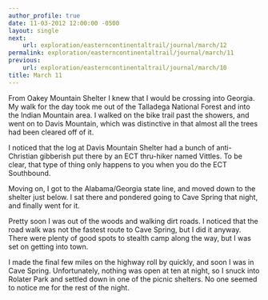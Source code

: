 ```yaml
---
author_profile: true
date: 11-03-2012 12:00:00 -0500
layout: single
next:
    url: exploration/easterncontinentaltrail/journal/march/12
permalink: exploration/easterncontinentaltrail/journal/march/11
previous:
    url: exploration/easterncontinentaltrail/journal/march/10
title: March 11
---
```

From Oakey Mountain Shelter I knew that I would be crossing into Georgia. My walk for the day took me out of the Talladega National Forest and into the Indian Mountain area. I walked on the bike trail past the showers, and went on to Davis Mountain, which was distinctive in that almost all the trees had been cleared off of it.

I noticed that the log at Davis Mountain Shelter had a bunch of anti-Christian gibberish put there by an ECT thru-hiker named Vittles. To be clear, that type of thing only happens to you when you do the ECT Southbound.

Moving on, I got to the Alabama/Georgia state line, and moved down to the shelter just below. I sat there and pondered going to Cave Spring that night, and finally went for it.

Pretty soon I was out of the woods and walking dirt roads. I noticed that the road walk was not the fastest route to Cave Spring, but I did it anyway. There were plenty of good spots to stealth camp along the way, but I was set on getting into town.

I made the final few miles on the highway roll by quickly, and soon I was in Cave Spring. Unfortunately, nothing was open at ten at night, so I snuck into Rolater Park and settled down in one of the picnic shelters. No one seemed to notice me for the rest of the night.